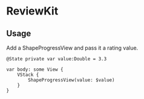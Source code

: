 # ReviewKit

## Usage
Add a ShapeProgressView and pass it a rating value.
```
@State private var value:Double = 3.3

var body: some View {
    VStack {
        ShapeProgressView(value: $value)
    }
}
```
